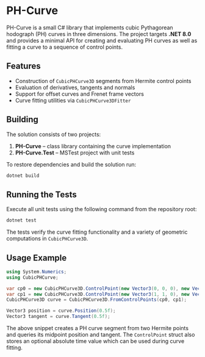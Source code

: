 # PH-Curve

PH-Curve is a small C# library that implements cubic Pythagorean hodograph (PH) curves in three dimensions. The project targets **.NET 8.0** and provides a minimal API for creating and evaluating PH curves as well as fitting a curve to a sequence of control points.

## Features

- Construction of `CubicPHCurve3D` segments from Hermite control points
- Evaluation of derivatives, tangents and normals
- Support for offset curves and Frenet frame vectors
- Curve fitting utilities via `CubicPHCurve3DFitter`

## Building

The solution consists of two projects:

1. **PH-Curve** – class library containing the curve implementation
2. **PH-Curve.Test** – MSTest project with unit tests

To restore dependencies and build the solution run:

```bash
dotnet build
```

## Running the Tests

Execute all unit tests using the following command from the repository root:

```bash
dotnet test
```

The tests verify the curve fitting functionality and a variety of geometric computations in `CubicPHCurve3D`.

## Usage Example

```csharp
using System.Numerics;
using CubicPHCurve;

var cp0 = new CubicPHCurve3D.ControlPoint(new Vector3(0, 0, 0), new Vector3(1, 0, 0));
var cp1 = new CubicPHCurve3D.ControlPoint(new Vector3(1, 1, 0), new Vector3(1, 1, 0));
CubicPHCurve3D curve = CubicPHCurve3D.FromControlPoints(cp0, cp1);

Vector3 position = curve.Position(0.5f);
Vector3 tangent = curve.Tangent(0.5f);
```

The above snippet creates a PH curve segment from two Hermite points and queries its midpoint position and tangent. The `ControlPoint` struct also stores an optional absolute time value which can be used during curve fitting.

